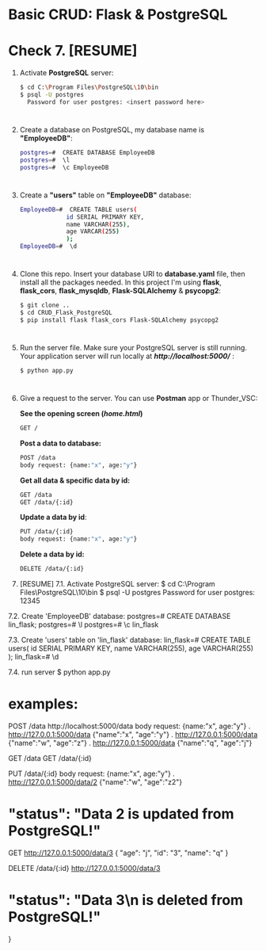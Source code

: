 
# Basic CRUD: Flask & PostgreSQL

# Check 7. [RESUME]

1. Activate __PostgreSQL__ server:
    
    ```bash
    $ cd C:\Program Files\PostgreSQL\10\bin
    $ psql -U postgres
      Password for user postgres: <insert password here>
    ```

#

2. Create a database on PostgreSQL, my database name is __"EmployeeDB"__:
    
    ```bash
    postgres=#  CREATE DATABASE EmployeeDB
    postgres=#  \l 
    postgres=#  \c EmployeeDB
    ``` 

#

3. Create a __"users"__ table on __"EmployeeDB"__ database:
    
    ```bash
    EmployeeDB=#  CREATE TABLE users(
                 id SERIAL PRIMARY KEY,
                 name VARCHAR(255),
                 age VARCAR(255)
                 );
    EmployeeDB=#  \d
    ``` 

#

4. Clone this repo. Insert your database URI to __database.yaml__ file, then install all the packages needed. In this project I'm using __flask__, __flask_cors__, __flask_mysqldb__, __Flask-SQLAlchemy__ & __psycopg2__:
    ```bash
    $ git clone ..
    $ cd CRUD_Flask_PostgreSQL
    $ pip install flask flask_cors Flask-SQLAlchemy psycopg2
    ```

#

5. Run the server file. Make sure your PostgreSQL server is still running. Your application server will run locally at __*http://localhost:5000/*__ :
    ```bash
    $ python app.py
    ```

#

6. Give a request to the server. You can use __Postman__ app or Thunder_VSC:
    
    __See the opening screen (*home.html*)__
    ```bash
    GET /
    ```

    __Post a data to database:__ 
    ```bash
    POST /data
    body request: {name:"x", age:"y"}
    ```
    __Get all data & specific data by id:__
    ```bash
    GET /data
    GET /data/{:id}
    ```
    __Update a data by id__:
    ```bash
    PUT /data/{:id}
    body request: {name:"x", age:"y"}
    ```
    __Delete a data by id:__
    ```bash
    DELETE /data/{:id}
    ```

7. [RESUME]
7.1. Activate PostgreSQL server:
    $ cd C:\Program Files\PostgreSQL\10\bin
    $ psql -U postgres
      Password for user postgres: 12345

7.2. Create 'EmployeeDB' database:
    postgres=#  CREATE DATABASE lin_flask;
    postgres=#  \l 
    postgres=#  \c lin_flask

7.3. Create 'users' table on 'lin_flask' database:
    lin_flask=#  CREATE TABLE users(
                 id SERIAL PRIMARY KEY,
                 name VARCHAR(255),
                 age VARCHAR(255)
                 );
    lin_flask=#  \d

7.4. run server
    $ python app.py    

# examples:

POST /data
http://localhost:5000/data
body request: {name:"x", age:"y"}
.
http://127.0.0.1:5000/data
{"name":"x", "age":"y"}
.
http://127.0.0.1:5000/data
{"name":"w", "age":"z"}
.
http://127.0.0.1:5000/data
{"name":"q", "age":"j"}


GET /data
GET /data/{:id}

PUT /data/{:id}
body request: {name:"x", age:"y"}
.
http://127.0.0.1:5000/data/2
{"name":"w", "age":"z2"}
#  "status": "Data 2 is updated from PostgreSQL!"

GET
http://127.0.0.1:5000/data/3
{
    "age": "j",
    "id": "3",
    "name": "q"
}

DELETE /data/{:id}
http://127.0.0.1:5000/data/3
#  "status": "Data 3\n is deleted from PostgreSQL!"
}


